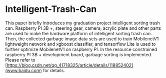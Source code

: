 # Intelligent-Trash-Can
This paper briefly introduces my graduation project intelligent sorting trash can. Raspberry PI 3B +, steering gear, camera, acrylic plate and other parts are used to make the hardware platform of intelligent sorting trash can.  
Then, the collected garbage image data sets are used to train MobilenetV1 lightweight network and xgboost classifier, and tensorflow Lite is used to further optimize MobilenetV1 on raspberry PI. In the resource constrained raspberry PI 3B + development board, garbage sorting is implemented.  
Please refer to [https://blog.csdn.net/qq_41718325/article/details/118852402](www.baidu.com) for details.
